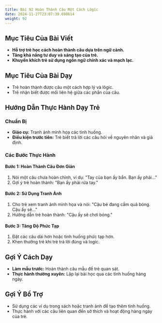 ```yaml
---
title: Bài 92 Hoàn Thành Câu Một Cách Lôgíc
date: 2024-11-27T23:07:39.698614
weight: 92
---
```


## Mục Tiêu Của Bài Viết
- **Hỗ trợ trẻ học cách hoàn thành câu dựa trên ngữ cảnh.**
- **Tăng khả năng tư duy và sáng tạo của trẻ.**
- **Khuyến khích trẻ sử dụng ngôn ngữ chính xác và mạch lạc.**

## Mục Tiêu Của Bài Dạy
- Trẻ hoàn thành được câu một cách hợp lý và lôgíc.
- Trẻ nhận biết được mối liên hệ giữa các phần của câu.

## Hướng Dẫn Thực Hành Dạy Trẻ

### Chuẩn Bị
- **Giáo cụ:** Tranh ảnh minh họa các tình huống.
- **Điều kiện trước tiên:** Trẻ biết trả lời các câu hỏi về nguyên nhân và giả định.

### Các Bước Thực Hành
#### Bước 1: Hoàn Thành Câu Đơn Giản
1. Nói một câu chưa hoàn chỉnh, ví dụ: "Tay của bạn ấy bẩn. Bạn ấy phải..."
2. Gợi ý trẻ hoàn thành: "Bạn ấy phải rửa tay."

#### Bước 2: Sử Dụng Tranh Ảnh
1. Cho trẻ xem tranh ảnh minh họa và nói: "Cậu bé đang cầm quả bóng. Cậu ấy sẽ..."
2. Hướng dẫn trẻ hoàn thành: "Cậu ấy sẽ chơi bóng."

#### Bước 3: Tăng Độ Phức Tạp
1. Đặt các câu dài hơn hoặc tình huống phức tạp hơn.
2. Khen thưởng trẻ khi trẻ trả lời đúng và logic.

## Gợi Ý Cách Dạy
- **Làm mẫu trước:** Hoàn thành câu mẫu để trẻ quan sát.
- **Thực hành thường xuyên:** Lặp lại bài học qua các tình huống hàng ngày.

## Gợi Ý Bổ Trợ
- Sử dụng các ví dụ trong sách hoặc tranh ảnh để tạo thêm tình huống.
- Thực hành với các câu liên quan đến sở thích và hoạt động hàng ngày của trẻ.


